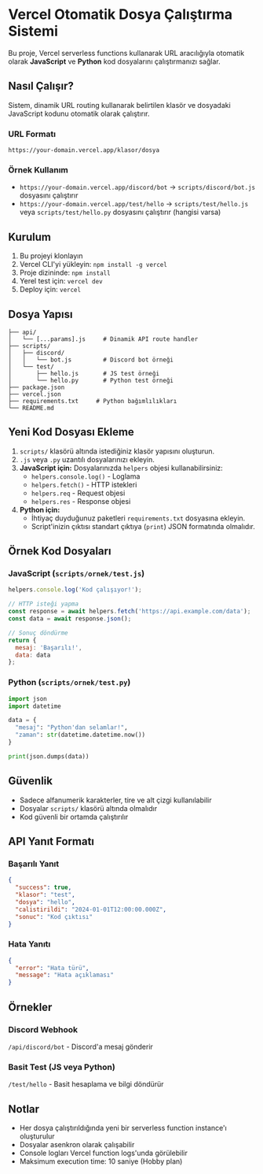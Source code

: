 # Vercel Otomatik Dosya Çalıştırma Sistemi

Bu proje, Vercel serverless functions kullanarak URL aracılığıyla otomatik olarak **JavaScript** ve **Python** kod dosyalarını çalıştırmanızı sağlar.

## Nasıl Çalışır?

Sistem, dinamik URL routing kullanarak belirtilen klasör ve dosyadaki JavaScript kodunu otomatik olarak çalıştırır.

### URL Formatı
```
https://your-domain.vercel.app/klasor/dosya
```

### Örnek Kullanım
- `https://your-domain.vercel.app/discord/bot` → `scripts/discord/bot.js` dosyasını çalıştırır
- `https://your-domain.vercel.app/test/hello` → `scripts/test/hello.js` veya `scripts/test/hello.py` dosyasını çalıştırır (hangisi varsa)

## Kurulum

1. Bu projeyi klonlayın
2. Vercel CLI'yi yükleyin: `npm install -g vercel`
3. Proje dizininde: `npm install`
4. Yerel test için: `vercel dev`
5. Deploy için: `vercel`

## Dosya Yapısı

```
├── api/
│   └── [...params].js     # Dinamik API route handler
├── scripts/
│   ├── discord/
│   │   └── bot.js         # Discord bot örneği
│   └── test/
│       ├── hello.js       # JS test örneği
│       └── hello.py       # Python test örneği
├── package.json
├── vercel.json
├── requirements.txt     # Python bağımlılıkları
└── README.md
```

## Yeni Kod Dosyası Ekleme

1. `scripts/` klasörü altında istediğiniz klasör yapısını oluşturun.
2. `.js` veya `.py` uzantılı dosyalarınızı ekleyin.
3. **JavaScript için:** Dosyalarınızda `helpers` objesi kullanabilirsiniz:
   - `helpers.console.log()` - Loglama
   - `helpers.fetch()` - HTTP istekleri
   - `helpers.req` - Request objesi
   - `helpers.res` - Response objesi
4. **Python için:**
   - İhtiyaç duyduğunuz paketleri `requirements.txt` dosyasına ekleyin.
   - Script'inizin çıktısı standart çıktıya (`print`) JSON formatında olmalıdır.

## Örnek Kod Dosyaları

### JavaScript (`scripts/ornek/test.js`)
```javascript
helpers.console.log('Kod çalışıyor!');

// HTTP isteği yapma
const response = await helpers.fetch('https://api.example.com/data');
const data = await response.json();

// Sonuç döndürme
return {
  mesaj: 'Başarılı!',
  data: data
};
```

### Python (`scripts/ornek/test.py`)
```python
import json
import datetime

data = {
  "mesaj": "Python'dan selamlar!",
  "zaman": str(datetime.datetime.now())
}

print(json.dumps(data))
```

## Güvenlik

- Sadece alfanumerik karakterler, tire ve alt çizgi kullanılabilir
- Dosyalar `scripts/` klasörü altında olmalıdır
- Kod güvenli bir ortamda çalıştırılır

## API Yanıt Formatı

### Başarılı Yanıt
```json
{
  "success": true,
  "klasor": "test",
  "dosya": "hello",
  "calistirildi": "2024-01-01T12:00:00.000Z",
  "sonuc": "Kod çıktısı"
}
```

### Hata Yanıtı
```json
{
  "error": "Hata türü",
  "message": "Hata açıklaması"
}
```

## Örnekler

### Discord Webhook
`/api/discord/bot` - Discord'a mesaj gönderir

### Basit Test (JS veya Python)
`/test/hello` - Basit hesaplama ve bilgi döndürür

## Notlar

- Her dosya çalıştırıldığında yeni bir serverless function instance'ı oluşturulur
- Dosyalar asenkron olarak çalışabilir
- Console logları Vercel function logs'unda görülebilir
- Maksimum execution time: 10 saniye (Hobby plan)